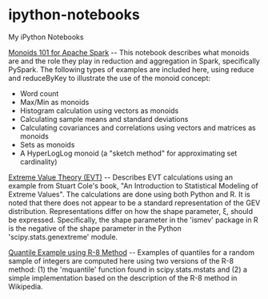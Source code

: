 # ipython-notebooks
My iPython Notebooks

[Monoids 101 for Apache Spark](http://nbviewer.ipython.org/gist/alreich/132e9bd0a396168aa1d0) -- This notebook describes what monoids are and the role they play in reduction and aggregation in Spark, specifically PySpark.  The following types of examples are included here, using reduce and reduceByKey to illustrate the use of the monoid concept:
* Word count
* Max/Min as monoids
* Histogram calculation using vectors as monoids
* Calculating sample means and standard deviations
* Calculating covariances and correlations using vectors and matrices as monoids
* Sets as monoids
* A HyperLogLog monoid (a "sketch method" for approximating set cardinality)

[Extreme Value Theory (EVT)](http://nbviewer.ipython.org/gist/alreich/8854279) -- Describes EVT calculations using an example from Stuart Cole's book, "An Introduction to Statistical Modeling of Extreme Values".  The calculations are done using both Python and R.  It is noted that there does not appear to be a standard representation of the GEV distribution. Representations differ on how the shape parameter, ξ, should be expressed. Specifically, the shape parameter in the 'ismev' package in R is the negative of the shape parameter in the Python 'scipy.stats.genextreme' module.

[Quantile Example using R-8 Method](http://nbviewer.ipython.org/gist/alreich/8984544) -- Examples of quantiles for a random sample of integers are computed here using two versions of the R-8 method: (1) the 'mquantile' function found in scipy.stats.mstats and (2) a simple implementation based on the description of the R-8 method in Wikipedia.
